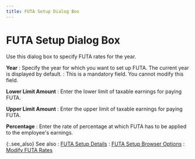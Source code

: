 ```yaml
---
title: FUTA Setup Dialog Box
---
```


# FUTA Setup Dialog Box 


Use this dialog box to specify FUTA rates for the year.


**Year**
: Specify the year for which you want to set up FUTA.  The current year is displayed by default.
: This is a mandatory field. You cannot modify this  field.


**Lower Limit Amount**
: Enter the lower limit of taxable earnings for paying  FUTA.


**Upper Limit Amount**
: Enter the upper limit of taxable earnings for paying  FUTA.


**Percentage**
: Enter the rate of percentage at which FUTA has to  be applied to the employee's earnings.


{:.see_also}
See also
: [FUTA Setup Details]({{site.prl_baseurl}}/setup/futa-setup/futa_setup.html)
: [FUTA Setup  Browser Options]({{site.prl_baseurl}}/setup/futa-setup/setting-up-futa-rates/futa_setup_browser_options.html)
: [Modify FUTA Rates]({{site.prl_baseurl}}/setup/futa-setup/setting-up-futa-rates/modifying_futa_rates.html)
